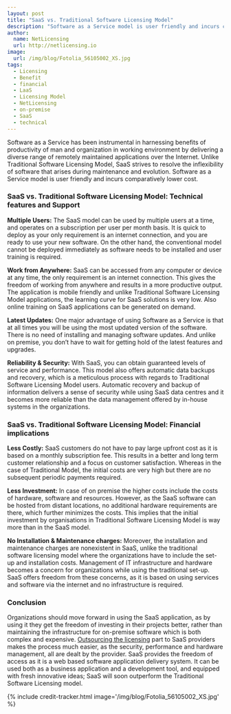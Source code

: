 ```yaml
---
layout: post
title: "SaaS vs. Traditional Software Licensing Model"
description: "Software as a Service model is user friendly and incurs comparatively lower cost"
author:
  name: NetLicensing
  url: http://netlicensing.io
image:
  url: /img/blog/Fotolia_56105002_XS.jpg
tags:
  - Licensing
  - Benefit
  - financial
  - LaaS
  - Licensing Model
  - NetLicensing
  - on-premise
  - SaaS
  - technical
---
```


Software as a Service has been instrumental in harnessing benefits of productivity of man and organization in working environment by delivering a diverse range of remotely maintained applications over the Internet. Unlike Traditional Software Licensing Model, SaaS strives to resolve the inflexibility of software that arises during maintenance and evolution. Software as a Service model is user friendly and incurs comparatively lower cost.

### SaaS vs. Traditional Software Licensing Model: Technical features and Support

**Multiple Users:** The SaaS model can be used by multiple users at a time, and operates on a subscription per user per month basis. It is quick to deploy as your only requirement is an internet connection, and you are ready to use your new software. On the other hand, the conventional model cannot be deployed immediately as software needs to be installed and user training is required.

**Work from Anywhere:** SaaS can be accessed from any computer or device at any time, the only requirement is an internet connection. This gives the freedom of working from anywhere and results in a more productive output. The application is mobile friendly and unlike Traditional Software Licensing Model applications, the learning curve for SaaS solutions is very low. Also online training on SaaS applications can be generated on demand.

**Latest Updates:** One major advantage of using Software as a Service is that at all times you will be using the most updated version of the software. There is no need of installing and managing software updates. And unlike on premise, you don’t have to wait for getting hold of the latest features and upgrades.

**Reliability & Security:** With SaaS, you can obtain guaranteed levels of service and performance. This model also offers automatic data backups and recovery, which is a meticulous process with regards to Traditional Software Licensing Model users. Automatic recovery and backup of information delivers a sense of security while using SaaS data centres and it becomes more reliable than the data management offered by in-house systems in the organizations.

### SaaS vs. Traditional Software Licensing Model: Financial implications

**Less Costly:** SaaS customers do not have to pay large upfront cost as it is based on a monthly subscription fee. This results in a better and long term customer relationship and a focus on customer satisfaction. Whereas in the case of Traditional Model, the initial costs are very high but there are no subsequent periodic payments required.

**Less Investment:** In case of on premise the higher costs include the costs of hardware, software and resources. However, as the SaaS software can be hosted from distant locations, no additional hardware requirements are there, which further minimizes the costs. This implies that the initial investment by organisations in Traditional Software Licensing Model is way more than in the SaaS model.

**No Installation & Maintenance charges:** Moreover, the installation and maintenance charges are nonexistent in SaaS, unlike the traditional software licensing model where the organizations have to include the set-up and installation costs. Management of IT infrastructure and hardware becomes a concern for organizations while using the traditional set-up. SaaS offers freedom from these concerns, as it is based on using services and software via the internet and no infrastructure is required.

### Conclusion

Organizations should move forward in using the SaaS application, as by using it they get the freedom of investing in their projects better, rather than maintaining the infrastructure for on-premise software which is both complex and expensive. <a href="http://netlicensing.io" target="_blank">Outsourcing the licensing</a> part to SaaS providers makes the process much easier, as the security, performance and hardware management, all are dealt by the provider. SaaS provides the freedom of access as it is a web based software application delivery system. It can be used both as a business application and a development tool, and equipped with fresh innovative ideas; SaaS will soon outperform the Traditional Software Licensing model.

{% include credit-tracker.html image='/img/blog/Fotolia_56105002_XS.jpg' %}
